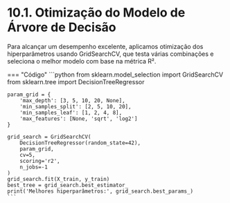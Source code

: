 # 10.1. Otimização do Modelo de Árvore de Decisão

Para alcançar um desempenho excelente, aplicamos otimização dos hiperparâmetros usando GridSearchCV, que testa várias combinações e seleciona o melhor modelo com base na métrica R².

=== "Código"
	```python
	from sklearn.model_selection import GridSearchCV
	from sklearn.tree import DecisionTreeRegressor

	param_grid = {
		'max_depth': [3, 5, 10, 20, None],
		'min_samples_split': [2, 5, 10, 20],
		'min_samples_leaf': [1, 2, 4, 8],
		'max_features': [None, 'sqrt', 'log2']
	}

	grid_search = GridSearchCV(
		DecisionTreeRegressor(random_state=42),
		param_grid,
		cv=5,
		scoring='r2',
		n_jobs=-1
	)
	grid_search.fit(X_train, y_train)
	best_tree = grid_search.best_estimator_
	print('Melhores hiperparâmetros:', grid_search.best_params_)
	```

